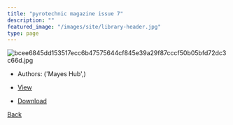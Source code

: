 ```yaml
---
title: "pyrotechnic magazine issue 7"
description: ""
featured_image: "/images/site/library-header.jpg"
type: page
---
```


![bcee6845dd153517ecc6b47575644cf845e39a29f87cccf50b05bfd72dc3c66d.jpg](https://drive.google.com/uc?export=view&id=1gAeTx-P973BExyH7fmJkBS6tUDwkfgsZ)
* Authors: ('Mayes Hub',)
* [View](https://drive.google.com/uc?export=view&id=19286YRuZNIOYdYiBLVAAs4FXsBd4H9TG)

* [Download](https://drive.google.com/uc?export=download&id=19286YRuZNIOYdYiBLVAAs4FXsBd4H9TG)

[Back](http://localhost:1313/library/ebooks/
)